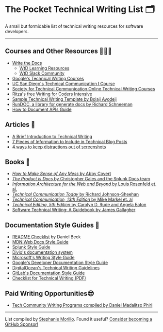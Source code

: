# The Pocket Technical Writing List 🗂
A small but formidable list of technical writing resources for software developers.

---
## Courses and Other Resources 👨🏾‍💻
- [Write the Docs](https://www.writethedocs.org)
  - [WtD Learning Resources](https://www.writethedocs.org/about/learning-resources/)
  - [WtD Slack Community](https://www.writethedocs.org/slack/)
- [Google's Technical Writing Courses](https://developers.google.com/tech-writing)
- [UC San Diego's Technical Communication I Course](https://extension.ucsd.edu/courses-and-programs/technical-communication-i)
- [Society for Technical Communication Online Technical Writing Courses](https://www.stc.org/education/online-courses/)
- [Ritza's free Writing for Coders Intensive](https://ritza.co/writing-for-coders-coding-for-writers-course.html)
- [Sample Technical Writing Template by Bolaji Ayodeji](https://github.com/BolajiAyodeji/technical-writing-template)
- [RunDOC, a library for generate docs by Richard Schneeman](https://github.com/schneems/rundoc)
- [How to Document APIs Guide](https://idratherbewriting.com/learnapidoc/)


## Articles 📰
- [A Brief Introduction to Technical Writing](https://www.stephaniemorillo.co/post/a-brief-introduction-to-technical-writing)
- [7 Pieces of Information to Include in Technical Blog Posts](https://www.stephaniemorillo.co/post/7-pieces-of-information-to-include-in-technical-blog-posts)
- [4 ways to keep distractions out of screenshots](https://ddbeck.com/hide-distractions-in-screenshots/)

## Books 📕
- [_How to Make Sense of Any Mess_ by Abby Covert](https://www.amazon.com/How-Make-Sense-Any-Mess/dp/1500615994)
- [_The Product is Docs_ by Christopher Gales and the Splunk Docs team](https://www.amazon.com/Product-Docs-technical-documentation-development/dp/1973589400)
- [_Information Architecture for the Web and Beyond_ by Louis Rosenfeld et. al.](https://www.amazon.com/dp/B015D78JV6/ref=cm_sw_r_tw_dp_U_x_VfYSEbV3F80K4)
- [_Technical Communication Today_ by Richard Johnson-Sheehan](https://www.amazon.com/gp/product/0205171192/ref=dbs_a_def_rwt_bibl_vppi_i6)
- [_Technical Communication, 13th Edition_ by Mike Markel et. al](https://www.macmillanlearning.com/college/us/product/Technical-Communication/p/1319245005)
- [_Technical Editing, 5th Edition_ by Carolyn D. Rude and Angela Eaton](https://www.amazon.com/Technical-Editing-Allyn-Seriesin-Communication/dp/0205786715/ref=pd_lpo_14_t_0/134-4344360-0879020?_encoding=UTF8&pd_rd_i=0205786715&pd_rd_r=41904240-3355-4fdb-b6da-60fd33075a91&pd_rd_w=4dINj&pd_rd_wg=pBam8&pf_rd_p=7b36d496-f366-4631-94d3-61b87b52511b&pf_rd_r=AT3FGPAN9H34TFK18QQT&psc=1&refRID=AT3FGPAN9H34TFK18QQT)
- [Software Technical Writing: A Guidebook by James Gallagher](https://jamesg.blog/book.pdf)

## Documentation Style Guides 📝
- [README Checklist](https://github.com/ddbeck/readme-checklist/blob/main/checklist.md) by Daniel Beck
- [MDN Web Docs Style Guide](https://developer.mozilla.org/en-US/docs/MDN/Guidelines/Writing_style_guide)
- [Splunk Style Guide](https://docs.splunk.com/Documentation/StyleGuide/current/StyleGuide/Howtouse)
- [Divio's documentation system](https://documentation.divio.com/)
- [Microsoft's Writing Style Guide](https://docs.microsoft.com/en-us/style-guide/welcome/)
- [Google's Developer Documentation Style Guide](https://developers.google.com/style)
- [DigitalOcean's Technical Writing Guidelines](https://www.digitalocean.com/community/tutorials/digitalocean-s-technical-writing-guidelines)
- [GitLab's Documentation Style Guide](https://docs.gitlab.com/ee/development/documentation/styleguide.html)
- [Checklist for Technical Writing (PDF)](http://emlab.utep.edu/pdfs/Checklist%20for%20Technical%20Writing.pdf)

## Paid Writing Opportunities😎
- [Tech Community Writing Programs compiled by Daniel Madalitso Phiri](https://github.com/malgamves/CommunityWriterPrograms)

---
List compiled by [Stephanie Morillo](https://www.stephaniemorillo.co/links). Found it useful? [Consider becoming a GitHub Sponsor!](https://www.github.com/sponsors/rubymorillo)
